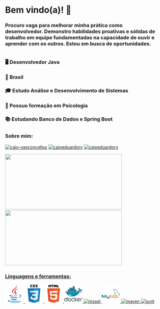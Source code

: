 <h1>Bem vindo(a)! 👋</h1>
<h3>Procuro vaga para melhorar minha prática como desenvolvedor. Demonstro habilidades proativas e sólidas de trabalho em equipe fundamentadas na capacidade de ouvir e aprender com os outros.
Estou em busca de oportunidades.</h3>

#
<h3> 🖥️ Desenvolvedor Java </h3>
<h3> 🏡 Brasil </h3>
<h3> 🎓 Estudo Análise e Desenvolvimento de Sistemas </h3>
<h3> 🏫 Possuo formação em Psicologia </h3>
<h3> 📚 Estudando Banco de Dados e Spring Boot </h3>

##
<h3 align="left", class = about-me>Sobre mim:</h3>
<p align="left">
<a href="https://linkedin.com/in/caio-vasconcellos" target="blank"><img align="center" src="https://raw.githubusercontent.com/rahuldkjain/github-profile-readme-generator/master/src/images/icons/Social/linked-in-alt.svg" alt="caio-vasconcellos" height="30" width="40" /></a>
<a href="https://instagram.com/caioeduardorv" target="blank"><img align="center" src="https://raw.githubusercontent.com/rahuldkjain/github-profile-readme-generator/master/src/images/icons/Social/instagram.svg" alt="caioeduardorv" height="30" width="40" /></a>
<a href="mailto:ceduardorvasconcellos@gmail.com" target="blank"><img align="center" src="https://img.shields.io/badge/Gmail-D14836?style=for-the-badge&logo=gmail&logoColor=white" alt="caioeduardorv" height="30" width="80" /></a>
</p>

<div>
  <a href="https://github.com/kyo085">
    <img height="180cm" width="380cm" src="https://github-readme-stats.vercel.app/api?username=kyo085&show_icons=true&theme=radical">
    <img height="180cm" width="380cm" src="https://github-readme-stats.vercel.app/api/top-langs?username=kyo085&show_icons=true&locale=en&layout=compact&theme=radical">
</div>



<h3 align="left">Linguagens e ferramentas:</h3>
<p align="left"> <a href="https://www.w3schools.com/css/" target="_blank" rel="noreferrer">
  </a> <a href="https://www.java.com" target="_blank" rel="noreferrer"> <img src="https://raw.githubusercontent.com/devicons/devicon/master/icons/java/java-original.svg" alt="java" width="60" height="60"/>
  <img src="https://raw.githubusercontent.com/devicons/devicon/master/icons/css3/css3-original-wordmark.svg" alt="css3" width="60" height="60"/> </a>
  </a> <a href="https://www.w3.org/html/" target="_blank" rel="noreferrer"> <img src="https://raw.githubusercontent.com/devicons/devicon/master/icons/html5/html5-original-wordmark.svg" alt="html5" width="60" height="60"/>
    <a href="https://www.docker.com/" target="_blank" rel="noreferrer"> <img src="https://raw.githubusercontent.com/devicons/devicon/master/icons/docker/docker-original-wordmark.svg" alt="docker" width="60" height="60/>
  </a> <a href="https://www.microsoft.com/en-us/sql-server" target="_blank" rel="noreferrer"> <img src="https://www.svgrepo.com/show/303229/microsoft-sql-server-logo.svg" alt="mssql" width="60" height="60"/>
  </a> <a href="https://www.mysql.com/" target="_blank" rel="noreferrer"> <img src="https://raw.githubusercontent.com/devicons/devicon/master/icons/mysql/mysql-original-wordmark.svg" alt="mysql" width="60" height="60"/> </a>
   </a> <a href="https://maven.apache.org/" target="_blank" rel="noreferrer"> <img src="https://cdn.jsdelivr.net/gh/devicons/devicon@latest/icons/maven/maven-original.svg"" alt="maven" width="60" height="60"/> </a>
   </a> <a href="https://maven.apache.org/" target="_blank" rel="noreferrer"> <img src="https://cdn.jsdelivr.net/gh/devicons/devicon@latest/icons/junit/junit-plain.svg"" alt="junit" width="60" height="60"/> </a>
   
</p>


